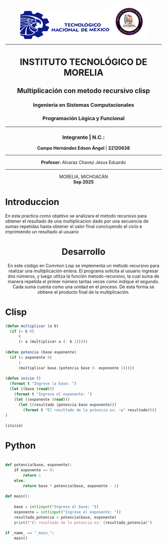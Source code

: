 <div align="center">
<img src="./imgs/logos/tec_mexico.png" width="290" height="90" alt="Tec Morelia Logo">
<img src="./imgs/logos/tec_morelia.png" width="120" alt="Tec Morelia Logo">


---

# INSTITUTO TECNOLÓGICO DE MORELIA  

## Multiplicación con metodo recursivo clisp

### Ingeniería en Sistemas Computacionales
### Programación Lógica y Funcional


---

### Integrante | N.C.:
**Campo Hernández Edson Ángel** | **22120638**

---

**Profesor:** Alcaraz Chavez Jesus Eduardo

---

MORELIA, MICHOACÁN  
**Sep 2025**

</div>


<div>

<h1>Introduccion</h1> 
En esta practica como objetivo se analizara el metodo recursivo para obtener el resultado de una multiplicacion dado por una secuencia de sumas repetidas hasta obtener el valor final concluyendo el ciclo e imprimiendo un resultado al usuario

</div>

<div align=center>
<h1>Desarrollo</h1>

En este código en Common Lisp se implementa un método recursivo para realizar una multiplicación entera. El programa solicita al usuario ingresar dos números, y luego utiliza la función metodo-recursivo, la cual suma de manera repetida el primer número tantas veces como indique el segundo. Cada suma cuenta como una unidad en el proceso. De esta forma se obtiene el producto final de la multiplicación.

</div>

<h1>Clisp</h1>

```lisp
(defun multiplicar (a b)
  (if (= b 0)
      0
      (+ a (multiplicar a (- b 1)))))

(defun potencia (base exponente)
  (if (= exponente 0)
      1
      (multiplicar base (potencia base (- exponente 1)))))

(defun inicio ()
  (format t "Ingrese la base: ")
  (let ((base (read)))
    (format t "Ingrese el exponente: ")
    (let ((exponente (read)))
      (let ((resultado (potencia base exponente)))
        (format t "El resultado de la potencia es: ~a" resultado))))
)

(inicio)
```


<h1>Python</h1>

```python
    
def potencia(base, exponente):
    if exponente == 0:
        return 1
    else:
        return base * potencia(base, exponente - 1)

def main():
   
    base = int(input("Ingrese el base: "))
    exponente = int(input("Ingrese el exponente: "))
    resultado_potencia = potencia(base, exponente)
    print(f"El resultado de la potencia es: {resultado_potencia}")

if _name_ == "_main_":
    main()
```
